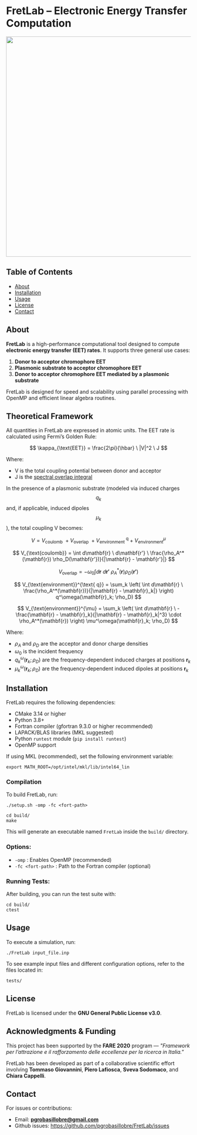 # FretLab – Electronic Energy Transfer Computation

<p align="center">
  <img src="https://raw.githubusercontent.com/pgrobasillobre/FretLab/main/docs/_static/FretLab.png" width="600">
</p>



## Table of Contents

- [About](#about)
- [Installation](#installation)
- [Usage](#usage)
- [License](#license)
- [Contact](#contact)

## About

**FretLab** is a high-performance computational tool designed to compute **electronic energy transfer (EET) rates**. It supports three general use cases:

1. **Donor to acceptor chromophore EET**
2. **Plasmonic substrate to acceptor chromophore EET**
3. **Donor to acceptor chromophore EET mediated by a plasmonic substrate**

FretLab is designed for speed and scalability using parallel processing with OpenMP and efficient linear algebra routines.


## Theoretical Framework

All quantities in FretLab are expressed in atomic units. The EET rate is 
calculated using Fermi’s Golden Rule:

$$
\kappa_{\text{EET}} = \frac{2\pi}{\hbar} \ |V|^2 \ J
$$

Where:
- V is the total coupling potential between donor and acceptor
- J is the [spectral overlap integral](https://github.com/pgrobasillobre/SpectralOverlap)

In the presence of a plasmonic substrate (modeled via induced charges $$q_k$$ and, if applicable, induced dipoles $$\mu_k$$), the total coupling V becomes:

$$
V = V_{\text{coulomb}} \ + V_{\text{overlap}} \ + V_{\text{environment}}^{\text{   q}} + V_{\text{environment}}^{  \mu} 
$$

$$
V_{\text{coulomb}} =  \int d\mathbf{r} \ d\mathbf{r'} \ \frac{\rho_A^*(\mathbf{r}) \rho_D(\mathbf{r'})}{|\mathbf{r} - \mathbf{r'}|}
$$

$$
V_{\text{overlap}} = - \omega_0 \int d\mathbf{r} \ d\mathbf{r'} \ \rho_A^*(\mathbf{r}) \rho_D (\mathbf{r'}) 
$$

$$
V_{\text{environment}}^{\text{   q}} = \sum_k \left( \int d\mathbf{r} \ \frac{\rho_A^*(\mathbf{r})}{|\mathbf{r} - \mathbf{r}_k|} \right) q^\omega(\mathbf{r}_k; \rho_D)
$$


$$
V_{\text{environment}}^{\mu} = \sum_k \left( \int d\mathbf{r} \ -\frac{\mathbf{r} - \mathbf{r}_k}{|\mathbf{r} - \mathbf{r}_k|^3} \cdot \rho_A^*(\mathbf{r}) \right) \mu^\omega(\mathbf{r}_k; \rho_D)
$$

Where:

- $\rho_A$ and $\rho_D$ are the acceptor and donor charge densities  
- $\omega_0$ is the incident frequency  
- $q_k^\omega(\mathbf{r}_k; \rho_D)$ are the frequency-dependent induced charges at positions $\mathbf{r}_k$
- $\mu_k^\omega(\mathbf{r}_k; \rho_D)$ are the frequency-dependent induced dipoles at positions $\mathbf{r}_k$

## Installation

FretLab requires the following dependencies:

- CMake 3.14 or higher
- Python 3.8+
- Fortran compiler (gfortran 9.3.0 or higher recommended)
- LAPACK/BLAS libraries (MKL suggested)
- Python `runtest` module (`pip install runtest`)
- OpenMP support

If using MKL (recommended), set the following environment variable:

```
export MATH_ROOT=/opt/intel/mkl/lib/intel64_lin
```

### Compilation

To build FretLab, run:

```
./setup.sh -omp -fc <fort-path>

cd build/
make
```

This will generate an executable named `FretLab` inside the `build/` directory.

### Options:
- `-omp` : Enables OpenMP (recommended)
- `-fc <fort-path>` : Path to the Fortran compiler (optional)


### Running Tests:

After building, you can run the test suite with:

```
cd build/
ctest
```



## Usage

To execute a simulation, run:

```
./FretLab input_file.inp
```

To see example input files and different configuration options, refer to the files located in:

```
tests/
```


## License

FretLab is licensed under the **GNU General Public License v3.0**.

## Acknowledgments & Funding

This project has been supported by the **FARE 2020** program — *"Framework per l’attrazione e il rafforzamento delle eccellenze per la ricerca in Italia."*

FretLab has been developed as part of a collaborative scientific effort involving **Tommaso Giovannini**, **Piero Lafiosca**, **Sveva Sodomaco**, and **Chiara Cappelli**.

## Contact

For issues or contributions:

- Email: **pgrobasillobre@gmail.com**
- Github issues: https://github.com/pgrobasillobre/FretLab/issues

